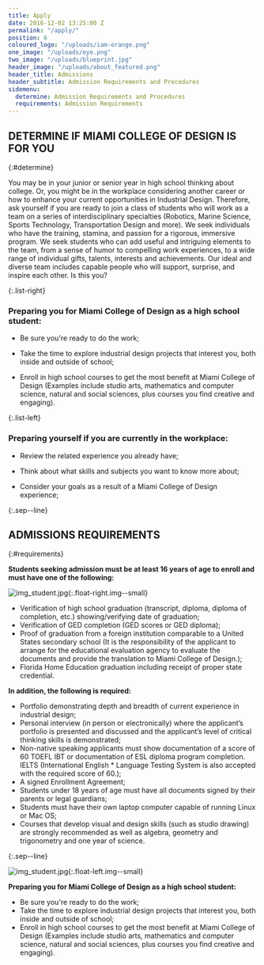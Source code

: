 ```yaml
---
title: Apply
date: 2016-12-02 13:25:00 Z
permalink: "/apply/"
position: 6
coloured_logo: "/uploads/iam-orange.png"
one_image: "/uploads/eye.png"
two_image: "/uploads/blueprint.jpg"
header_image: "/uploads/about_featured.png"
header_title: Admissions
header_subtitle: Admission Requirements and Procedures
sidemenu:
  determine: Admission Requirements and Procedures
  requirements: Admission Requirements
---
```


## DETERMINE IF MIAMI COLLEGE OF DESIGN IS FOR YOU
{:#determine}

You may be in your junior or senior year in high school thinking about college. Or, you might be in the workplace considering another career or how to enhance your current opportunities in Industrial Design. Therefore, ask yourself if you are ready to join a class of students who will work as a team on a series of interdisciplinary specialties (Robotics, Marine Science, Sports Technology, Transportation Design and more). We seek individuals who have the training, stamina, and passion for a rigorous, immersive program. We seek students who can add useful and intriguing elements to the team, from a sense of humor to compelling work experiences, to a wide range of individual gifts, talents, interests and achievements. Our ideal and diverse team includes capable people who will support, surprise, and inspire each other. Is this you?

{:.list-right}

### Preparing you for Miami College of Design as a high school student:

* Be sure you're ready to do the work;

+ Take the time to explore industrial design projects that interest you, both inside and outside of school;

* Enroll in high school courses to get the most benefit at Miami College of Design (Examples include studio arts, mathematics and computer science, natural and social sciences, plus courses you find creative and engaging).

{:.list-left}

### Preparing yourself if you are currently in the workplace:

* Review the related experience you already have;

* Think about what skills and subjects you want to know more about;

* Consider your goals as a result of a Miami College of Design experience;

{:.sep--line}
&nbsp;

## ADMISSIONS REQUIREMENTS
{:#requirements}

**Students seeking admission must be at least 16 years of age to enroll and must have one of the following:**

![img_student.jpg](/uploads/img_student.jpg){:.float-right.img--small}

* Verification of high school graduation (transcript, diploma, diploma of completion, etc.) showing/verifying date of graduation;
* Verification of GED completion (GED scores or GED diploma);
* Proof of graduation from a foreign institution comparable to a United States secondary school (It is the responsibility of the applicant to arrange for the educational evaluation agency to evaluate the documents and provide the translation to Miami College of Design.);
* Florida Home Education graduation including receipt of proper state credential.

**In addition, the following is required:**

* Portfolio demonstrating depth and breadth of current experience in industrial design;
* Personal interview (in person or electronically) where the applicant’s portfolio is presented and discussed and the applicant’s level of critical thinking skills is demonstrated;
* Non-native speaking applicants must show documentation of a score of 60 TOEFL IBT or documentation of ESL diploma program completion. IELTS (International English * Language Testing System is also accepted with the required score of 60.);
* A signed Enrollment Agreement;
* Students under 18 years of age must have all documents signed by their parents or legal guardians;
* Students must have their own laptop computer capable of running Linux or Mac OS;
* Courses that develop visual and design skills (such as studio drawing) are strongly recommended as well as algebra, geometry and trigonometry and one year of science.

{:.sep--line}
&nbsp;

![img_student.jpg](/uploads/img_student.jpg){:.float-left.img--small}


**Preparing you for Miami College of Design as a high school student:**

* Be sure you're ready to do the work;
* Take the time to explore industrial design projects that interest you, both inside and outside of school;
* Enroll in high school courses to get the most benefit at Miami College of Design (Examples include studio arts, mathematics and computer science, natural and social sciences, plus courses you find creative and engaging).